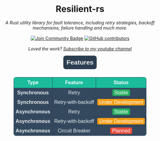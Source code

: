 <h1 align="center">Resilient-rs</h1>
<div align="center">

<i>A Rust utility library for fault tolerance, including retry strategies, backoff mechanisms, failure handling and much more.</i>
<br>
<br>
<a href="https://discord.com/invite/BymX4aJeEQ"><img src="https://img.shields.io/discord/733027681184251937.svg?style=flat&label=Join%20Community&color=7289DA" alt="Join Community Badge"/></a>
<a href="https://github.com/semicolon-10/resilient-rs/graphs/contributors"><img alt="GitHub contributors" src="https://img.shields.io/github/contributors/semicolon-10/resilient-rs.svg"></a>
<br>
<br>
<i>Loved the work? [Subscribe to my youtube channel](https://www.youtube.com/@Semicolon10)</i>
</div>


<h2 style="font-family: Arial, sans-serif; color: #ecf0f1; text-align: center; background-color: #2c3e50; padding: 10px; border-radius: 8px; margin: 0 auto; width: fit-content;">Features</h2>
<div style="display: flex; justify-content: center; margin-top: 10px;">
  <table style="border-collapse: collapse; font-family: Arial, sans-serif; color: #ecf0f1; background-color: #34495e; text-align: left; border-radius: 8px; overflow: hidden; width: auto;">
    <thead>
      <tr>
        <th style="border: 1px solid #2c3e50; padding: 8px; background-color: #1abc9c; font-size: 1em; color: #ffffff; text-align: center;">Type</th>
        <th style="border: 1px solid #2c3e50; padding: 8px; background-color: #1abc9c; font-size: 1em; color: #ffffff; text-align: center;">Feature</th>
        <th style="border: 1px solid #2c3e50; padding: 8px; background-color: #1abc9c; font-size: 1em; color: #ffffff; text-align: center;">Status</th>
      </tr>
    </thead>
    <tbody>
      <tr>
        <td style="border: 1px solid #2c3e50; padding: 6px; color: #ecf0f1;text-align: center;"><strong>Synchronous</strong></td>
        <td style="border: 1px solid #2c3e50; padding: 6px; color: #ecf0f1;text-align: center;">Retry</td>
        <td style="border: 1px solid #2c3e50; padding: 4px; text-align: center;">
          <span style="background-color: #27ae60; color: white; padding: 2px 6px; border-radius: 4px;">Stable</span>
        </td>
      </tr>
      <tr>
        <td style="border: 1px solid #2c3e50; padding: 6px; color: #ecf0f1;text-align: center;"><strong>Synchronous</strong></td>
        <td style="border: 1px solid #2c3e50; padding: 6px; color: #ecf0f1;text-align: center;">Retry-with-backoff</td>
        <td style="border: 1px solid #2c3e50; padding: 4px; text-align: center;">
          <span style="background-color: #f39c12; color: white; padding: 2px 6px; border-radius: 4px;">Under Development</span>
        </td>
      </tr>
      <tr>
        <td style="border: 1px solid #2c3e50; padding: 6px; color: #ecf0f1;text-align: center;"><strong>Asynchronous</strong></td>
        <td style="border: 1px solid #2c3e50; padding: 6px; color: #ecf0f1;text-align: center;">Retry</td>
        <td style="border: 1px solid #2c3e50; padding: 4px; text-align: center;">
          <span style="background-color: #27ae60; color: white; padding: 2px 6px; border-radius: 4px;">Stable</span>
        </td>
      </tr>
      <tr>
        <td style="border: 1px solid #2c3e50; padding: 6px; color: #ecf0f1;text-align: center;"><strong>Asynchronous</strong></td>
        <td style="border: 1px solid #2c3e50; padding: 6px; color: #ecf0f1;text-align: center;">Retry-with-backoff</td>
        <td style="border: 1px solid #2c3e50; padding: 4px; text-align: center;">
          <span style="background-color: #f39c12; color: white; padding: 2px 6px; border-radius: 4px;">Under Development</span>
        </td>
      </tr>
      <tr>
        <td style="border: 1px solid #2c3e50; padding: 6px; color: #ecf0f1; text-align: center;"><strong>Asynchronous</strong></td>
        <td style="border: 1px solid #2c3e50; padding: 6px; color: #ecf0f1; text-align: center;">Circuit Breaker</td>
        <td style="border: 1px solid #2c3e50; padding: 4px; text-align: center;">
          <span style="background-color: #e74c3c; color: white; padding: 2px 6px; border-radius: 4px;">Planned</span>
        </td>
      </tr>
    </tbody>
  </table>
</div>